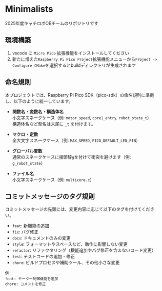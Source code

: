 # Minimalists
2025年度キャチロボOBチームのリポジトリです

## 環境構築

1. vscode に `Micro Pico` 拡張機能をインストールしてください
2. 新たに増えた`Raspberry Pi Pico Project`拡張機能メニューから`Project -> Configure CMake`を選択するとbuildディレクトリが生成されます

## 命名規則

本プロジェクトでは、Raspberry Pi Pico SDK（pico-sdk）の命名規則に準拠し、以下のように統一しています。

- **関数名・変数名・構造体名**  
    小文字スネークケース（例: `motor_speed`, `core1_entry`, `robot_state_t`）  
    構造体名など型名は末尾に `_t` を付けます。

- **マクロ・定数**  
    全大文字スネークケース（例: `MAX_SPEED`, `PICO_DEFAULT_LED_PIN`）

- **グローバル変数**  
    通常のスネークケースに接頭辞`g`を付けて衝突を避けます（例: `g_robot_state`）

- **ファイル名**  
    小文字スネークケース（例: `multicore.c`）

## コミットメッセージのタグ規則

コミットメッセージの先頭には、変更内容に応じて以下のタグを付けてください。

- `feat`: 新機能の追加
- `fix`: バグ修正
- `docs`: ドキュメントのみの変更
- `style`: フォーマットやスペースなど、動作に影響しない変更
- `refactor`: リファクタリング（機能追加やバグ修正を含まないコード変更）
- `test`: テストコードの追加・修正
- `chore`: ビルドプロセスや補助ツール、その他小さな変更

例:  
`feat: モーター制御機能を追加`  
`chore: コメントを修正`
